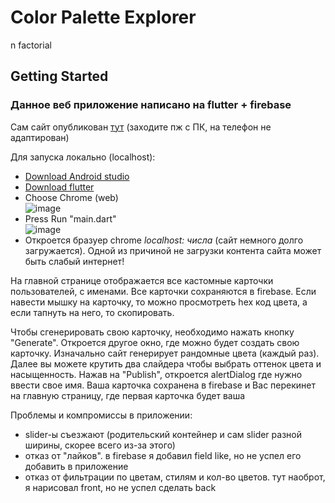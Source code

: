 # Color Palette Explorer

n factorial

## Getting Started

### Данное веб приложение написано на flutter + firebase

Сам сайт опубликован <a href = "https://kokeyev.github.io/color_palette_app/index.html">тут</a> (заходите пж с ПК, на телефон не адаптирован)

Для запуска локально (localhost):
* <a href = "https://developer.android.com/studio">Download Android studio</a>
* <a href = "https://docs.flutter.dev/get-started/install">Download flutter</a>
* Choose Chrome (web) <br>
  ![image](https://github.com/kokeyev/color_palette_explorer/assets/81364897/c0669ea1-40db-49e7-8a80-1efc950eea3c)
* Press Run "main.dart" <br>
  ![image](https://github.com/kokeyev/color_palette_explorer/assets/81364897/104a150c-4c54-4e99-b0c4-2ce13ed88341)
* Откроется бразуер chrome *localhost: числа* (сайт немного долго загружается). Одной из причиной не загрузки контента сайта может быть слабый интернет!


На главной странице отображается все кастомные карточки пользователей, с именами. Все карточки сохраняются в firebase. 
Если навести мышку на карточку, то можно просмотреть hex код цвета, а если тапнуть на него, то скопировать.

Чтобы сгенерировать свою карточку, необходимо нажать кнопку "Generate". Откроется другое окно, где можно будет создать свою карточку. Изначально сайт генерирует рандомные цвета (каждый раз). Далее вы можете крутить два слайдера чтобы выбрать оттенок цвета и насыщенность. Нажав на "Publish", откроется alertDialog где нужно ввести свое имя. Ваша карточка сохранена в firebase и Вас перекинет на главную страницу, где первая карточка будет ваша

Проблемы и компромиссы в приложении:
* slider-ы съезжают (родительский контейнер и сам slider разной ширины, скорее всего из-за этого)
* отказ от "лайков". в firebase я добавил field like, но не успел его добавить в приложение
* отказ от фильтрации по цветам, стилям и кол-во цветов. тут наоброт, я нарисовал front, но не успел сделать back
